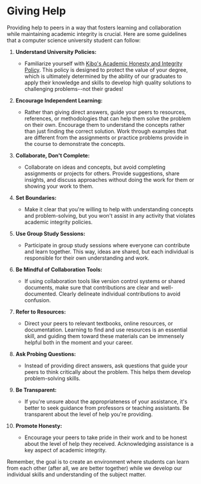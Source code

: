 # Giving Help

Providing help to peers in a way that fosters learning and collaboration while maintaining academic integrity is
crucial. Here are some guidelines that a computer science university student can follow:

1. **Understand University Policies:**
   - Familiarize yourself with [Kibo's Academic Honesty and Integrity
     Policy](https://docs.google.com/document/d/1hk90x4UxSVna-1WCIBwa9ELPSGIh9Lp43pEu9-LBluI/preview#heading=h.ji8lxk5bitwu).
     This policy is designed to protect the value of your degree, which is ultimately determined by the ability of our
     graduates to apply their knowledge and skills to develop high quality solutions to challenging problems--not their
     grades!

2. **Encourage Independent Learning:**
   - Rather than giving direct answers, guide your peers to resources, references, or methodologies that can help them
     solve the problem on their own. Encourage them to understand the concepts rather than just finding the correct
     solution.  Work through examples that are different from the assignments or practice problems provide in the course
     to demonstrate the concepts.

3. **Collaborate, Don't Complete:**
   - Collaborate on ideas and concepts, but avoid completing assignments or projects for others. Provide suggestions,
     share insights, and discuss approaches without doing the work for them or showing your work to them.

4. **Set Boundaries:**
   - Make it clear that you're willing to help with understanding concepts and problem-solving, but you won't assist in
     any activity that violates academic integrity policies.

5. **Use Group Study Sessions:**
   - Participate in group study sessions where everyone can contribute and learn together. This way, ideas are shared,
     but each individual is responsible for their own understanding and work.

6. **Be Mindful of Collaboration Tools:**
   - If using collaboration tools like version control systems or shared documents, make sure that contributions are
     clear and well-documented. Clearly delineate individual contributions to avoid confusion.

7. **Refer to Resources:**
   - Direct your peers to relevant textbooks, online resources, or documentation. Learning to find and use resources is
     an essential skill, and guiding them toward these materials can be immensely helpful both in the moment and your
     career.

8. **Ask Probing Questions:**
   - Instead of providing direct answers, ask questions that guide your peers to think critically about the problem.
     This helps them develop problem-solving skills.

9. **Be Transparent:**
   - If you're unsure about the appropriateness of your assistance, it's better to seek guidance from professors or
     teaching assistants. Be transparent about the level of help you're providing.

10. **Promote Honesty:**
    - Encourage your peers to take pride in their work and to be honest about the level of help they received.
      Acknowledging assistance is a key aspect of academic integrity.

Remember, the goal is to create an environment where students can learn from each other (after all, we are better
together) while we develop our individual skills and understanding of the subject matter.
